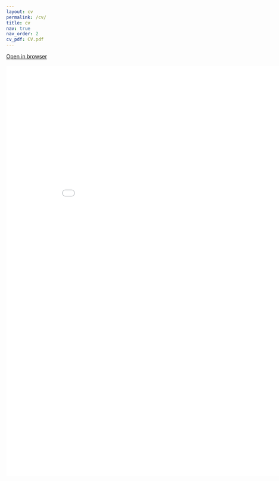 ```yaml
---
layout: cv
permalink: /cv/
title: cv
nav: true
nav_order: 2
cv_pdf: CV.pdf
---
```


<a href="/assets/pdf/CV.pdf">Open in browser</a>
<br> <br>
<embed src="/assets/pdf/CV.pdf" width="900" height="1100" type="application/pdf">
